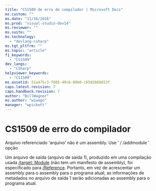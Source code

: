 ```yaml
---
title: "CS1509 de erro do compilador | Microsoft Docs"
ms.custom: ""
ms.date: "11/16/2016"
ms.prod: "visual-studio-dev14"
ms.reviewer: ""
ms.suite: ""
ms.technology: 
  - "devlang-csharp"
ms.tgt_pltfrm: ""
ms.topic: "article"
f1_keywords: 
  - "CS1509"
dev_langs: 
  - "CSharp"
helpviewer_keywords: 
  - "CS1509"
ms.assetid: 51a475c3-f085-49cb-89b0-c6582b68653f
caps.latest.revision: 7
caps.handback.revision: 7
author: "BillWagner"
ms.author: "wiwagn"
manager: "wpickett"
---
```

# CS1509 de erro do compilador
Arquivo referenciado 'arquivo' não é um assembly. Use ' \/ \/addmodule ' opção  
  
 Um arquivo de saída \(arquivo de saída 1\), produzido em uma compilação usada [\/target: Module](../../csharp/language-reference/compiler-options/target-module-compiler-option.md) \(não tem um manifesto de assembly\), foi especificado para [\/Reference](../../csharp/language-reference/compiler-options/reference-compiler-option.md). Portanto, em vez de acrescentar um assembly para o assembly para o programa atual, as informações de metadados no arquivo de saída 1 serão adicionadas ao assembly para o programa atual.